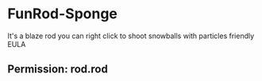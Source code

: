 # FunRod-Sponge
It's a blaze rod you can right click to shoot snowballs with particles friendly EULA
## Permission: rod.rod
